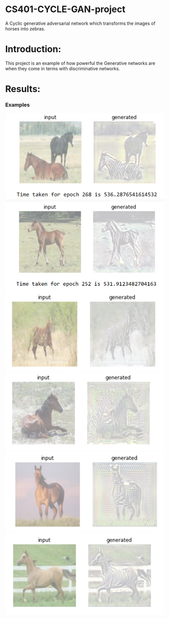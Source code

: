 # CS401-CYCLE-GAN-project
A Cyclic generative adversarial network which transforms the images of horses into zebras.

# Introduction:
This project is an example of how powerful the Generative networks are when they come in terms with discriminative networks.

# Results:
### Examples
![eg1](Results/Result_example1.png)
![eg2](Results/Result_example2.png)
![eg3](Results/Result_example3.png)
![eg4](Results/Result_example4.png)
![eg5](Results/Result_example5.png)
![eg6](Results/Result_example6.png)

